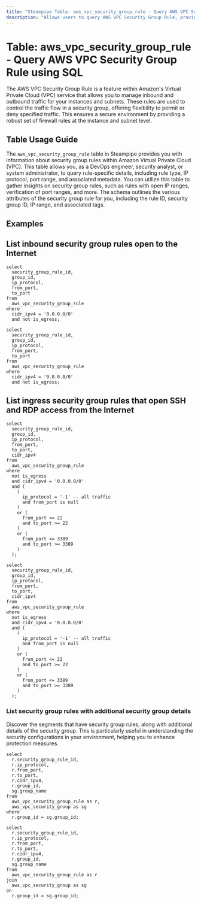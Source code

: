 ```yaml
---
title: "Steampipe Table: aws_vpc_security_group_rule - Query AWS VPC Security Group Rule using SQL"
description: "Allows users to query AWS VPC Security Group Rule, providing detailed information about security group rules within Amazon Virtual Private Cloud (VPC)."
---
```


# Table: aws_vpc_security_group_rule - Query AWS VPC Security Group Rule using SQL

The AWS VPC Security Group Rule is a feature within Amazon's Virtual Private Cloud (VPC) service that allows you to manage inbound and outbound traffic for your instances and subnets. These rules are used to control the traffic flow in a security group, offering flexibility to permit or deny specified traffic. This ensures a secure environment by providing a robust set of firewall rules at the instance and subnet level.

## Table Usage Guide

The `aws_vpc_security_group_rule` table in Steampipe provides you with information about security group rules within Amazon Virtual Private Cloud (VPC). This table allows you, as a DevOps engineer, security analyst, or system administrator, to query rule-specific details, including rule type, IP protocol, port range, and associated metadata. You can utilize this table to gather insights on security group rules, such as rules with open IP ranges, verification of port ranges, and more. The schema outlines the various attributes of the security group rule for you, including the rule ID, security group ID, IP range, and associated tags.

## Examples

## List inbound security group rules open to the Internet

```sql+postgres
select
  security_group_rule_id,
  group_id,
  ip_protocol,
  from_port,
  to_port
from
  aws_vpc_security_group_rule
where
  cidr_ipv4 = '0.0.0.0/0'
  and not is_egress;
```

```sql+sqlite
select
  security_group_rule_id,
  group_id,
  ip_protocol,
  from_port,
  to_port
from
  aws_vpc_security_group_rule
where
  cidr_ipv4 = '0.0.0.0/0'
  and not is_egress;
```

## List ingress security group rules that open SSH and RDP access from the Internet

```sql+postgres
select
  security_group_rule_id,
  group_id,
  ip_protocol,
  from_port,
  to_port,
  cidr_ipv4
from
  aws_vpc_security_group_rule
where
  not is_egress
  and cidr_ipv4 = '0.0.0.0/0'
  and (
    (
      ip_protocol = '-1' -- all traffic
      and from_port is null
    )
    or (
      from_port <= 22
      and to_port >= 22
    )
    or (
      from_port <= 3389
      and to_port >= 3389
    )
  );
```

```sql+sqlite
select
  security_group_rule_id,
  group_id,
  ip_protocol,
  from_port,
  to_port,
  cidr_ipv4
from
  aws_vpc_security_group_rule
where
  not is_egress
  and cidr_ipv4 = '0.0.0.0/0'
  and (
    (
      ip_protocol = '-1' -- all traffic
      and from_port is null
    )
    or (
      from_port <= 22
      and to_port >= 22
    )
    or (
      from_port <= 3389
      and to_port >= 3389
    )
  );
```

### List security group rules with additional security group details
Discover the segments that have security group rules, along with additional details of the security group. This is particularly useful in understanding the security configurations in your environment, helping you to enhance protection measures.

```sql+postgres
select
  r.security_group_rule_id,
  r.ip_protocol,
  r.from_port,
  r.to_port,
  r.cidr_ipv4,
  r.group_id,
  sg.group_name
from
  aws_vpc_security_group_rule as r,
  aws_vpc_security_group as sg 
where
  r.group_id = sg.group_id;
```

```sql+sqlite
select
  r.security_group_rule_id,
  r.ip_protocol,
  r.from_port,
  r.to_port,
  r.cidr_ipv4,
  r.group_id,
  sg.group_name
from
  aws_vpc_security_group_rule as r
join
  aws_vpc_security_group as sg 
on
  r.group_id = sg.group_id;
```
